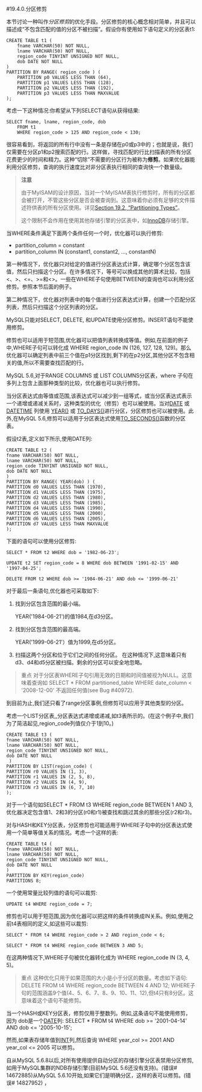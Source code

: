 #19.4.0.分区修剪

本节讨论一种叫作*分区修剪*的优化手段。分区修剪的核心概念相对简单，并且可以描述成“不包含匹配的值的分区不被扫描”。假设你有使用如下语句定义的分区表t1:

    CREATE TABLE t1 (
	    fname VARCHAR(50) NOT NULL,
	    lname VARCHAR(50) NOT NULL,
	    region_code TINYINT UNSIGNED NOT NULL,
	    dob DATE NOT NULL
    )
    PARTITION BY RANGE( region_code ) (
	    PARTITION p0 VALUES LESS THAN (64),
	    PARTITION p1 VALUES LESS THAN (128),
	    PARTITION p2 VALUES LESS THAN (192),
	    PARTITION p3 VALUES LESS THAN MAXVALUE
    );

考虑一下这种情况:你希望从下列SELECT语句从获得结果:

    SELECT fname, lname, region_code, dob
	    FROM t1
	    WHERE region_code > 125 AND region_code < 130;

很容易看到，将返回的所有行中没有一条是存储在p0或p3中的；也就是说，我们仅需要在分区p1和p2搜索匹配的行。这样做，寻找匹配的行比扫描表的所有分区花费更少的时间和精力。这种“切除”不需要的分区行为被称为**修剪**。如果优化器能利用分区修剪，查询的执行速度比对非分区表执行相同的查询快一个数量级。

>**注意**
>
>由于MyISAM的设计原因，当对一个MyISAM表执行修剪时，所有的分区都会被打开，不管这些分区是否会被查询到。这意味着你必须有足够的文件描述符供表的所有分区使用。详见[Section 19.2, “Partitioning Types”](./19.06.00_Restrictions_and_Limitations_on_Partitioning.md)。
>
>这个限制不会作用在使用其他存储引擎的分区表中，如[InnoDB][14.00.00]存储引擎。

当WHERE条件满足下面两个条件任何一个时，优化器可以执行修剪:
 
- partition_column = constant 
- partition_column IN (constant1, constant2, ..., constantN)

第一种情况下，优化器只对给定的值进行分区表达式计算，确定哪个分区包含该值，然后只扫描这个分区。在许多情况下，等号可以换成其他的算术比较，包括<、>、<=、>=和<>。一些在WHERE子句使用BETWEEN的查询也可以利用分区修剪。参照本节后面的例子。

第二种情况下，优化器对列表中的每个值进行分区表达式计算，创建一个匹配分区列表，然后只扫描这个分区列表的分区。　　　　

MySQL只能对SELECT, DELETE, 和UPDATE使用分区修剪。INSERT语句不能使用修剪。

修剪也可以适用于短范围,优化器可以把值列表转换成等值。例如,在前面的例子中,WHERE子句可以转化成 WHERE region_code IN (126, 127, 128, 129)。那么优化器可以确定列表中前三个值在p1分区找到,剩下的在p2分区,其他分区不包含相关的值,所以不需要查找匹配的行。

MySQL 5.6,对于RANGE COLUMNS 或 LIST COLUMNS分区表，where 子句在多列上包含上面那种类型的比较，优化器也可以执行修剪。　　　　


当分区表达式由等值或范围,该表达式可以减少到一组等式，或当分区表达式表示一个递增或递减关系时，这种类型的优化（修剪）也可以被使用。当对[DATE][11.03.01] 或 [DATETIME][11.03.01] 列使用 [YEAR()][12.07.00] 或 [TO_DAYS()][12.07.00]进行分区，分区修剪也可以被使用。此外,在MySQL 5.6,修剪可以适用于分区表达式使用[TO_SECONDS()][12.07.00]函数的分区表。

假设t2表,定义如下所示,使用DATE列:

    CREATE TABLE t2 (
    fname VARCHAR(50) NOT NULL,
    lname VARCHAR(50) NOT NULL,
    region_code TINYINT UNSIGNED NOT NULL,
    dob DATE NOT NULL
    )
    PARTITION BY RANGE( YEAR(dob) ) (
    PARTITION d0 VALUES LESS THAN (1970),
    PARTITION d1 VALUES LESS THAN (1975),
    PARTITION d2 VALUES LESS THAN (1980),
    PARTITION d3 VALUES LESS THAN (1985),
    PARTITION d4 VALUES LESS THAN (1990),
    PARTITION d5 VALUES LESS THAN (2000),
    PARTITION d6 VALUES LESS THAN (2005),
    PARTITION d7 VALUES LESS THAN MAXVALUE
    );

下面的语句可以使用分区修剪:

    SELECT * FROM t2 WHERE dob = '1982-06-23';

    UPDATE t2 SET region_code = 8 WHERE dob BETWEEN '1991-02-15' AND '1997-04-25';

    DELETE FROM t2 WHERE dob >= '1984-06-21' AND dob <= '1999-06-21'

对于最后一条语句,优化器也可采取如下:



1. 找到分区包含范围的最小端。

    YEAR('1984-06-21')的值1984,在d3分区。

2. 找到分区包含范围的最高端。

    YEAR('1999-06-21'）值为1999,在d5分区。

3. 扫描这两个分区和位于它们之间的任何分区。
    在这种情况下,这意味着只有d3、d4和d5分区被扫描。剩余的分区可以安全地忽略。

>重点
>对于分区表WHERE子句引用无效的日期和时间值被视为NULL。这意味着查询如 SELECT * FROM partitioned_table WHERE date_column < '2008-12-00' 不返回任何值(see Bug #40972).

到目前为止,我们还只看了range分区事例,但修剪可以应用于其他类型的分区。　　　　

考虑一个LIST分区表,,分区表达式递增或递减,如t3表所示的。(在这个例子中,我们为了简洁起见,region_code列值仅介于1到10。)

    CREATE TABLE t3 (
    fname VARCHAR(50) NOT NULL,
    lname VARCHAR(50) NOT NULL,
    region_code TINYINT UNSIGNED NOT NULL,
    dob DATE NOT NULL
     )
    PARTITION BY LIST(region_code) (
    PARTITION r0 VALUES IN (1, 3),
    PARTITION r1 VALUES IN (2, 5, 8),
    PARTITION r2 VALUES IN (4, 9),
    PARTITION r3 VALUES IN (6, 7, 10)
    );

对于一个语句如SELECT * FROM t3 WHERE region_code BETWEEN 1 AND 3,优化器决定包含值1、2和3的分区(r0和r1)被查找和跳过其余的那些分区(r2和r3)。　　　　

对与HASH和KEY分区表，分区修剪也可能适用于WHERE子句中的分区表达式使用一个简单等值关系的情况。考虑一个这样的表:

    CREATE TABLE t4 (
    fname VARCHAR(50) NOT NULL,
    lname VARCHAR(50) NOT NULL,
    region_code TINYINT UNSIGNED NOT NULL,
    dob DATE NOT NULL
    )
    PARTITION BY KEY(region_code)
    PARTITIONS 8;

一个使用常量比较列值的语句可以裁剪:
    
    UPDATE t4 WHERE region_code = 7;

修剪也可以用于短范围,因为优化器可以把这样的条件转换成IN关系。例如,使用之前t4表相同的定义,如这些可以裁剪:

    SELECT * FROM t4 WHERE region_code > 2 AND region_code < 6;

    SELECT * FROM t4 WHERE region_code BETWEEN 3 AND 5;

在这两种情况下,WHERE子句被优化器转化成为 WHERE region_code IN (3, 4, 5)。

>重点
>这种优化只用于如果范围的大小是小于分区的数量。考虑如下语句:
> DELETE FROM t4 WHERE region_code BETWEEN 4 AND 12;
> WHERE子句的范围涵盖9个值(4、5、6、7、8、9、10、11、12),但t4只有8分区。这意味着这个语句不能修剪。

当一个HASH或KEY分区表，修剪仅用于整数列。例如,这条语句不能使用修剪，因为 dob是一个[DATE][11.03.01]列:
    SELECT * FROM t4 WHERE dob >= '2001-04-14' AND dob <= '2005-10-15';

然而,如果表存储年值到[INT][11.02.01]列,然后查询 WHERE year_col >= 2001 AND year_col <= 2005 可以修剪。　　　　

自从MySQL 5.6.8以后,对所有使用提供自动分区的存储引擎分区表禁用分区修剪,如用于MySQL集群的NDB存储引擎(目前MySQL 5.6还没有支持)。(错误# 14672885)从MySQL 5.6.10开始,如果它们是明确分区，这样的表可以修剪。(错误# 14827952)
，






[11.03.01]:../Chapter_11/11.03.01_The_DATE,_DATETIME,_and_TIMESTAMP_Types.md
[12.07.00]:../Chapter_12/12.07.00_Date_and_Time_Functions.md
[11.02.01]:../Chapter_11/11.02.01_Integer_Types_(Exact_Value)_-_INTEGER,_INT,_SMALLINT,_TINYINT,_MEDIUMINT,_BIGINT.md
[14.00.00]:../Chapter_14/14.00.00_The_InnoDB_Storage_Engine.md
